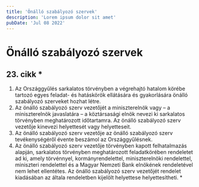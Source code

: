 ```yaml
---
title: 'Önálló szabályozó szervek'
description: 'Lorem ipsum dolor sit amet'
pubDate: 'Jul 08 2022'
---
```


# Önálló szabályozó szervek

## 23. cikk *
1. Az Országgyűlés sarkalatos törvényben a végrehajtó hatalom körébe tartozó egyes feladat- és hatáskörök ellátására és gyakorlására önálló szabályozó szerveket hozhat létre.
2. Az önálló szabályozó szerv vezetőjét a miniszterelnök vagy – a miniszterelnök javaslatára – a köztársasági elnök nevezi ki sarkalatos törvényben meghatározott időtartamra. Az önálló szabályozó szerv vezetője kinevezi helyettesét vagy helyetteseit.
3. Az önálló szabályozó szerv vezetője az önálló szabályozó szerv tevékenységéről évente beszámol az Országgyűlésnek.
4. Az önálló szabályozó szerv vezetője törvényben kapott felhatalmazás alapján, sarkalatos törvényben meghatározott feladatkörében rendeletet ad ki, amely törvénnyel, kormányrendelettel, miniszterelnöki rendelettel, miniszteri rendelettel és a Magyar Nemzeti Bank elnökének rendeletével nem lehet ellentétes. Az önálló szabályozó szerv vezetőjét rendelet kiadásában az általa rendeletben kijelölt helyettese helyettesítheti. *
